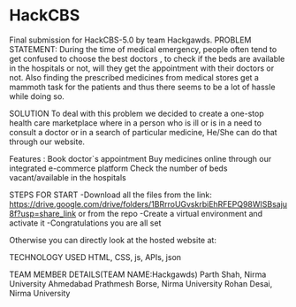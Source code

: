 # HackCBS
Final submission for HackCBS-5.0 by team Hackgawds.
PROBLEM STATEMENT: During the time of medical emergency, people often tend to get confused to choose the best doctors , to check if the beds are available in the hospitals or not, will they get the appointment with their doctors or not. Also finding the prescribed medicines from medical stores get a mammoth task for the patients and thus there seems to be a lot of hassle while doing so.

SOLUTION To deal with this problem we decided to create a one-stop health care marketplace where in a person who is ill or is in a need to consult a doctor or in a search of particular medicine, He/She can do that through our website.

Features :
Book doctor`s appointment
Buy medicines online through our integrated e-commerce platform
Check the number of beds vacant/available in the hospitals

STEPS FOR START
-Download all the files from the link: https://drive.google.com/drive/folders/1BRrroUGvskrbiEhRFEPQ98WISBsaju8f?usp=share_link or from the repo
-Create a virtual environment and activate it 
-Congratulations you are all set

Otherwise you can directly look at the hosted website at:


TECHNOLOGY USED
HTML, CSS, js, APIs, json

TEAM MEMBER DETAILS(TEAM NAME:Hackgawds)
Parth Shah, Nirma University Ahmedabad
Prathmesh Borse, Nirma University
Rohan Desai, Nirma University
